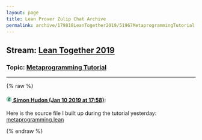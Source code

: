 ```yaml
---
layout: page
title: Lean Prover Zulip Chat Archive 
permalink: archive/179818LeanTogether2019/51967MetaprogrammingTutorial.html
---
```


## Stream: [Lean Together 2019](index.html)
### Topic: [Metaprogramming Tutorial](51967MetaprogrammingTutorial.html)

---


{% raw %}
#### [![Click to go to Zulip](../../assets/img/zulip2.png) Simon Hudon (Jan 10 2019 at 17:58)](https://leanprover.zulipchat.com/#narrow/stream/179818-Lean%20Together%202019/topic/Metaprogramming%20Tutorial/near/154853961):
Here is the source file I built up during the tutorial yesterday:
[metaprogramming.lean](/user_uploads/3121/ONEuyw9mR7IVPl4eI9QrkaXr/metaprogramming.lean)


{% endraw %}
